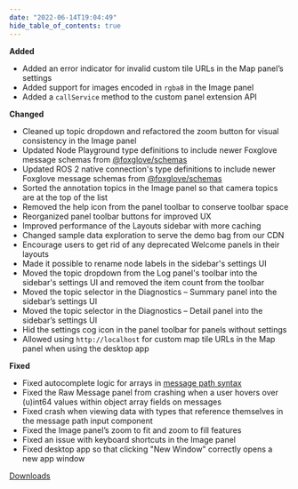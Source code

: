 ```yaml
---
date: "2022-06-14T19:04:49"
hide_table_of_contents: true
---
```

**Added**
- Added an error indicator for invalid custom tile URLs in the Map panel’s settings
- Added support for images encoded in `rgba8` in the Image panel
- Added a `callService` method to the custom panel extension API

**Changed**
- Cleaned up topic dropdown and refactored the zoom button for visual consistency in the Image panel
- Updated Node Playground type definitions to include newer Foxglove message schemas from [@foxglove/schemas](https://github.com/foxglove/schemas)
- Updated ROS 2 native connection's type definitions to include newer Foxglove message schemas from [@foxglove/schemas](https://github.com/foxglove/schemas)
- Sorted the annotation topics in the Image panel so that camera topics are at the top of the list
- Removed the help icon from the panel toolbar to conserve toolbar space
- Reorganized panel toolbar buttons for improved UX
- Improved performance of the Layouts sidebar with more caching
- Changed sample data exploration to serve the demo bag from our CDN
- Encourage users to get rid of any deprecated Welcome panels in their layouts
- Made it possible to rename node labels in the sidebar's settings UI
- Moved the topic dropdown from the Log panel's toolbar into the sidebar's settings UI and removed the item count from the toolbar
- Moved the topic selector in the Diagnostics – Summary panel into the sidebar’s settings UI
- Moved the topic selector in the Diagnostics – Detail panel into the sidebar’s settings UI
- Hid the settings cog icon in the panel toolbar for panels without settings
- Allowed using `http://localhost` for custom map tile URLs in the Map panel when using the desktop app


**Fixed**
- Fixed autocomplete logic for arrays in [message path syntax](https://foxglove.dev/docs/studio/app-concepts/message-path-syntax)
- Fixed the Raw Message panel from crashing when a user hovers over (u)int64 values within object array fields on messages
- Fixed crash when viewing data with types that reference themselves in the message path input component
- Fixed the Image panel’s zoom to fit and zoom to fill features
- Fixed an issue with keyboard shortcuts in the Image panel
- Fixed desktop app so that clicking "New Window" correctly opens a new app window


[Downloads](https://github.com/foxglove/studio/releases/tag/v1.14.2)
